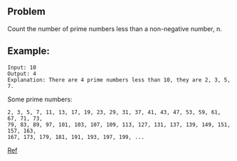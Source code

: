 ## Problem

Count the number of prime numbers less than a non-negative number, n.

## Example:

    Input: 10
    Output: 4
    Explanation: There are 4 prime numbers less than 10, they are 2, 3, 5, 7.

Some prime numbers:

    2, 3, 5, 7, 11, 13, 17, 19, 23, 29, 31, 37, 41, 43, 47, 53, 59, 61, 67, 71, 73,
    79, 83, 89, 97, 101, 103, 107, 109, 113, 127, 131, 137, 139, 149, 151, 157, 163,
    167, 173, 179, 181, 191, 193, 197, 199, ...

[Ref](https://leetcode.com/problems/count-primes/)
